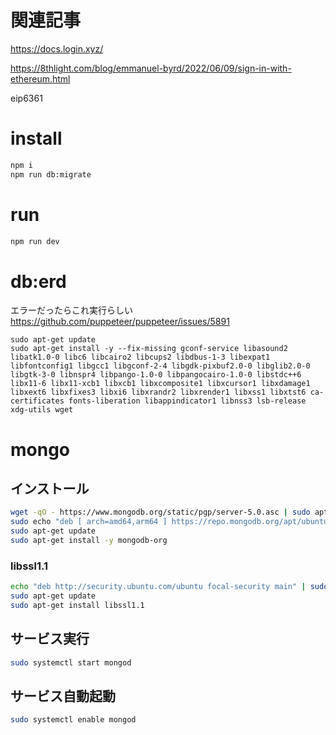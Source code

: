# 関連記事

https://docs.login.xyz/

https://8thlight.com/blog/emmanuel-byrd/2022/06/09/sign-in-with-ethereum.html

eip6361

# install
```bash
npm i
npm run db:migrate
```

# run
``` bash
npm run dev
```

# db:erd

エラーだったらこれ実行らしい https://github.com/puppeteer/puppeteer/issues/5891

```
sudo apt-get update
sudo apt-get install -y --fix-missing gconf-service libasound2 libatk1.0-0 libc6 libcairo2 libcups2 libdbus-1-3 libexpat1 libfontconfig1 libgcc1 libgconf-2-4 libgdk-pixbuf2.0-0 libglib2.0-0 libgtk-3-0 libnspr4 libpango-1.0-0 libpangocairo-1.0-0 libstdc++6 libx11-6 libx11-xcb1 libxcb1 libxcomposite1 libxcursor1 libxdamage1 libxext6 libxfixes3 libxi6 libxrandr2 libxrender1 libxss1 libxtst6 ca-certificates fonts-liberation libappindicator1 libnss3 lsb-release xdg-utils wget
```

# mongo

## インストール

```bash
wget -qO - https://www.mongodb.org/static/pgp/server-5.0.asc | sudo apt-key add -
sudo echo "deb [ arch=amd64,arm64 ] https://repo.mongodb.org/apt/ubuntu focal/mongodb-org/5.0 multiverse" | sudo tee /etc/apt/sources.list.d/mongodb-org-5.0.list
sudo apt-get update
sudo apt-get install -y mongodb-org
```

### libssl1.1
    
```bash
echo "deb http://security.ubuntu.com/ubuntu focal-security main" | sudo tee /etc/apt/sources.list.d/focal-security.list
sudo apt-get update
sudo apt-get install libssl1.1
```

## サービス実行

```bash
sudo systemctl start mongod
```

## サービス自動起動

```bash
sudo systemctl enable mongod
```
